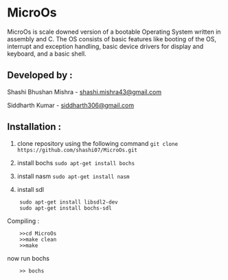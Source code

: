
MicroOs
=======================
MicroOs is scale downed version of a bootable Operating System written in assembly and C. The OS consists
of basic features like booting of the OS, interrupt and exception handling, basic device drivers for display and
keyboard, and a basic shell.

Developed by :
------------------------
Shashi Bhushan Mishra - shashi.mishra43@gmail.com

Siddharth Kumar - siddharth306@gmail.com


Installation :
--------------------

1. clone repository using the following command
    `git clone https://github.com/shashi07/MicroOs.git`
2. install bochs
    `sudo apt-get install bochs`
3. install nasm
    `sudo apt-get install nasm`

4. install sdl 
```
    sudo apt-get install libsdl2-dev
    sudo apt-get install bochs-sdl
```

Compiling :
``` 
    >>cd MicroOs
    >>make clean
    >>make 
```
now run bochs 
```
    >> bochs 
```

